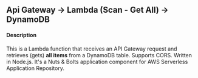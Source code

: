 
## Api Gateway -> Lambda (Scan - Get All) -> DynamoDB

#### Description
This is a Lambda function that receives an API Gateway request and retrieves (gets) **all items** from a DynamoDB table. Supports CORS. Written in Node.js. It's a Nuts & Bolts application component for AWS Serverless Application Repository.
